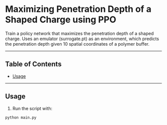 # Maximizing Penetration Depth of a Shaped Charge using PPO

Train a policy network that maximizes the penetration depth of a shaped charge. Uses an emulator (surrogate.pt) as an environment, which predicts the penetration depth given 10 spatial coordinates of a polymer buffer. 

---

## Table of Contents

- [Usage](#usage)  

---

## Usage

1. Run the script with:

```bash
python main.py
```

